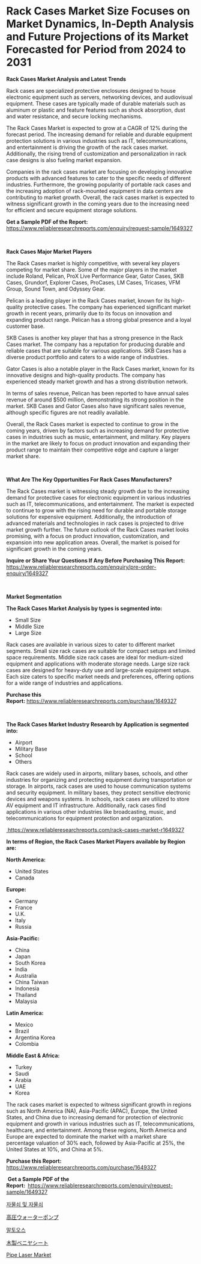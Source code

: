 <p><h1>Rack Cases Market Size Focuses on Market Dynamics, In-Depth Analysis and Future Projections of its Market Forecasted for Period from 2024 to 2031</h1></p><p><strong>Rack Cases Market Analysis and Latest Trends</strong></p>
<p><p>Rack cases are specialized protective enclosures designed to house electronic equipment such as servers, networking devices, and audiovisual equipment. These cases are typically made of durable materials such as aluminum or plastic and feature features such as shock absorption, dust and water resistance, and secure locking mechanisms.</p><p>The Rack Cases Market is expected to grow at a CAGR of 12% during the forecast period. The increasing demand for reliable and durable equipment protection solutions in various industries such as IT, telecommunications, and entertainment is driving the growth of the rack cases market. Additionally, the rising trend of customization and personalization in rack case designs is also fueling market expansion.</p><p>Companies in the rack cases market are focusing on developing innovative products with advanced features to cater to the specific needs of different industries. Furthermore, the growing popularity of portable rack cases and the increasing adoption of rack-mounted equipment in data centers are contributing to market growth. Overall, the rack cases market is expected to witness significant growth in the coming years due to the increasing need for efficient and secure equipment storage solutions.</p></p>
<p><strong>Get a Sample PDF of the Report:&nbsp;</strong> <a href="https://www.reliableresearchreports.com/enquiry/request-sample/1649327">https://www.reliableresearchreports.com/enquiry/request-sample/1649327</a></p>
<p>&nbsp;</p>
<p><strong>Rack Cases Major Market Players</strong></p>
<p><p>The Rack Cases market is highly competitive, with several key players competing for market share. Some of the major players in the market include Roland, Pelican, ProX Live Performance Gear, Gator Cases, SKB Cases, Grundorf, Explorer Cases, ProCases, LM Cases, Tricases, VFM Group, Sound Town, and Odyssey Gear.</p><p>Pelican is a leading player in the Rack Cases market, known for its high-quality protective cases. The company has experienced significant market growth in recent years, primarily due to its focus on innovation and expanding product range. Pelican has a strong global presence and a loyal customer base.</p><p>SKB Cases is another key player that has a strong presence in the Rack Cases market. The company has a reputation for producing durable and reliable cases that are suitable for various applications. SKB Cases has a diverse product portfolio and caters to a wide range of industries.</p><p>Gator Cases is also a notable player in the Rack Cases market, known for its innovative designs and high-quality products. The company has experienced steady market growth and has a strong distribution network.</p><p>In terms of sales revenue, Pelican has been reported to have annual sales revenue of around $500 million, demonstrating its strong position in the market. SKB Cases and Gator Cases also have significant sales revenue, although specific figures are not readily available.</p><p>Overall, the Rack Cases market is expected to continue to grow in the coming years, driven by factors such as increasing demand for protective cases in industries such as music, entertainment, and military. Key players in the market are likely to focus on product innovation and expanding their product range to maintain their competitive edge and capture a larger market share.</p></p>
<p>&nbsp;</p>
<p><strong>What Are The Key Opportunities For Rack Cases Manufacturers?</strong></p>
<p><p>The Rack Cases market is witnessing steady growth due to the increasing demand for protective cases for electronic equipment in various industries such as IT, telecommunications, and entertainment. The market is expected to continue to grow with the rising need for durable and portable storage solutions for expensive equipment. Additionally, the introduction of advanced materials and technologies in rack cases is projected to drive market growth further. The future outlook of the Rack Cases market looks promising, with a focus on product innovation, customization, and expansion into new application areas. Overall, the market is poised for significant growth in the coming years.</p></p>
<p><strong>Inquire or Share Your Questions If Any Before Purchasing This Report:</strong> <a href="https://www.reliableresearchreports.com/enquiry/pre-order-enquiry/1649327">https://www.reliableresearchreports.com/enquiry/pre-order-enquiry/1649327</a></p>
<p>&nbsp;</p>
<p><strong>Market Segmentation</strong></p>
<p><strong>The Rack Cases Market Analysis by types is segmented into:</strong></p>
<p><ul><li>Small Size</li><li>Middle Size</li><li>Large Size</li></ul></p>
<p><p>Rack cases are available in various sizes to cater to different market segments. Small size rack cases are suitable for compact setups and limited space requirements. Middle size rack cases are ideal for medium-sized equipment and applications with moderate storage needs. Large size rack cases are designed for heavy-duty use and large-scale equipment setups. Each size caters to specific market needs and preferences, offering options for a wide range of industries and applications.</p></p>
<p><strong>Purchase this Report:&nbsp;</strong><a href="https://www.reliableresearchreports.com/purchase/1649327">https://www.reliableresearchreports.com/purchase/1649327</a></p>
<p>&nbsp;</p>
<p><strong>The Rack Cases Market Industry Research by Application is segmented into:</strong></p>
<p><ul><li>Airport</li><li>Military Base</li><li>School</li><li>Others</li></ul></p>
<p><p>Rack cases are widely used in airports, military bases, schools, and other industries for organizing and protecting equipment during transportation or storage. In airports, rack cases are used to house communication systems and security equipment. In military bases, they protect sensitive electronic devices and weapons systems. In schools, rack cases are utilized to store AV equipment and IT infrastructure. Additionally, rack cases find applications in various other industries like broadcasting, music, and telecommunications for equipment protection and organization.</p></p>
<p><a href="https://www.reliableresearchreports.com/rack-cases-market-r1649327">&nbsp;https://www.reliableresearchreports.com/rack-cases-market-r1649327</a></p>
<p><strong>In terms of Region, the Rack Cases Market Players available by Region are:</strong></p>
<p>
    <p> <strong> North America: </strong>
        <ul>
            <li>United States</li>
            <li>Canada</li>
        </ul>
        </p> 
    <p> <strong> Europe: </strong>
        <ul>
            <li>Germany</li>
            <li>France</li>
            <li>U.K.</li>
            <li>Italy</li>
            <li>Russia</li>
        </ul>
        </p> 
    <p> <strong> Asia-Pacific: </strong>
        <ul>
            <li>China</li>
            <li>Japan</li>
            <li>South Korea</li>
            <li>India</li>
            <li>Australia</li>
            <li>China Taiwan</li>
            <li>Indonesia</li>
            <li>Thailand</li>
            <li>Malaysia</li>
        </ul>
        </p> 
    <p> <strong> Latin America: </strong>
        <ul>
            <li>Mexico</li>
            <li>Brazil</li>
            <li>Argentina Korea</li>
            <li>Colombia</li>
        </ul>
        </p> 
    <p> <strong> Middle East & Africa: </strong>
        <ul>
            <li>Turkey</li>
            <li>Saudi</li>
            <li>Arabia</li>
            <li>UAE</li>
            <li>Korea</li>
        </ul>
    </p>
    </p>
<p><p>The rack cases market is expected to witness significant growth in regions such as North America (NA), Asia-Pacific (APAC), Europe, the United States, and China due to increasing demand for protection of electronic equipment and growth in various industries such as IT, telecommunications, healthcare, and entertainment. Among these regions, North America and Europe are expected to dominate the market with a market share percentage valuation of 30% each, followed by Asia-Pacific at 25%, the United States at 10%, and China at 5%.</p></p>
<p><strong>Purchase this Report: </strong><a href="https://www.reliableresearchreports.com/purchase/1649327">https://www.reliableresearchreports.com/purchase/1649327</a></p>
<p>&nbsp;<strong>Get a Sample PDF of the Report:&nbsp;&nbsp;</strong><a href="https://www.reliableresearchreports.com/enquiry/request-sample/1649327">https://www.reliableresearchreports.com/enquiry/request-sample/1649327</a></p>
<p><strong></strong></p>
<p><p><a href="https://github.com/Madalyell456456/Market-Research-Report-List-1/blob/main/677387427824.md">자물쇠 및 자물쇠</a></p><p><a href="https://medium.com/@annchovey2023/%E9%AB%98%E5%9C%A7%E6%B0%B4%E3%83%9D%E3%83%B3%E3%83%97%E5%B8%82%E5%A0%B4-%E7%AB%B6%E4%BA%89%E5%88%86%E6%9E%90-%E5%B8%82%E5%A0%B4%E5%8B%95%E5%90%91-2031%E5%B9%B4%E3%81%BE%E3%81%A7%E3%81%AE%E4%BA%88%E6%B8%AC-9d8849f347a5">高圧ウォーターポンプ</a></p><p><a href="https://medium.com/@ethawolf/%EB%A7%90%ED%86%A0%EC%8A%A4-%EC%8B%9C%EC%9E%A5-%EA%B7%9C%EB%AA%A8-%EB%B0%8F-%EC%8B%9C%EC%9E%A5-%EB%8F%99%ED%96%A5-%EC%99%84%EC%A0%84%ED%95%9C-%EC%82%B0%EC%97%85-%EA%B0%9C%EC%9A%94-2024%EB%85%84%EB%B6%80%ED%84%B0-2031%EB%85%84%EA%B9%8C%EC%A7%80-7606cabdad42">말토오스</a></p><p><a href="https://github.com/lily-u-genius/Market-Research-Report-List-1/blob/main/224648530168.md">木製ベニヤシート</a></p><p><a href="https://github.com/nicoletavirag/Market-Research-Report-List-2/blob/main/pipe-laser-market.md">Pipe Laser Market</a></p></p>